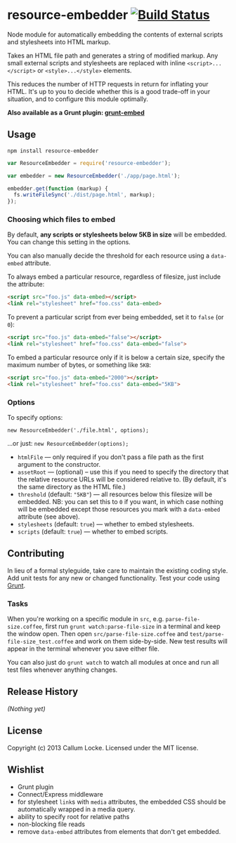 # resource-embedder [![Build Status](https://secure.travis-ci.org/callumlocke/resource-embedder.png?branch=master)](http://travis-ci.org/callumlocke/resource-embedder)

Node module for automatically embedding the contents of external scripts and stylesheets into HTML markup.

Takes an HTML file path and generates a string of modified markup. Any small external scripts and stylesheets are replaced with inline `<script>...</script>` or `<style>...</style>` elements.

This reduces the number of HTTP requests in return for inflating your HTML. It's up to you to decide whether this is a good trade-off in your situation, and to configure this module optimally.

**Also available as a Grunt plugin: [grunt-embed](https://github.com/callumlocke/grunt-embed)**

## Usage

    npm install resource-embedder

```javascript
var ResourceEmbedder = require('resource-embedder');

var embedder = new ResourceEmbedder('./app/page.html');

embedder.get(function (markup) {
  fs.writeFileSync('./dist/page.html', markup);
});
```

### Choosing which files to embed

By default, **any scripts or stylesheets below 5KB in size** will be embedded. You can change this setting in the options.

You can also manually decide the threshold for each resource using a `data-embed` attribute.

To always embed a particular resource, regardless of filesize, just include the attribute:

```html
<script src="foo.js" data-embed></script>
<link rel="stylesheet" href="foo.css" data-embed>
```

To prevent a particular script from ever being embedded, set it to `false` (or `0`):

```html
<script src="foo.js" data-embed="false"></script>
<link rel="stylesheet" href="foo.css" data-embed="false">
```

To embed a particular resource only if it is below a certain size, specify the maximum number of bytes, or something like `5KB`:

```html
<script src="foo.js" data-embed="2000"></script>
<link rel="stylesheet" href="foo.css" data-embed="5KB">
```

### Options

To specify options:

`new ResourceEmbedder('./file.html', options);`

...or just: `new ResourceEmbedder(options);`

* `htmlFile` — only required if you don't pass a file path as the first argument to the constructor.
* `assetRoot` — (optional) – use this if you need to specify the directory that the relative resource URLs will be considered relative to. (By default, it's the same directory as the HTML file.)
* `threshold` (default: `"5KB"`) — all resources below this filesize will be embedded. NB: you can set this to `0` if you want, in which case nothing will be embedded except those resources you mark with a `data-embed` attribute (see above).
* `stylesheets` (default: `true`) — whether to embed stylesheets.
* `scripts` (default: `true`) — whether to embed scripts.


## Contributing
In lieu of a formal styleguide, take care to maintain the existing coding style. Add unit tests for any new or changed functionality. Test your code using [Grunt](http://gruntjs.com/).

### Tasks

When you're working on a specific module in `src`, e.g. `parse-file-size.coffee`, first run `grunt watch:parse-file-size` in a terminal and keep the window open. Then open `src/parse-file-size.coffee` and `test/parse-file-size_test.coffee` and work on them side-by-side. New test results will appear in the terminal whenever you save either file.

You can also just do `grunt watch` to watch all modules at once and run all test files whenever anything changes.


## Release History
_(Nothing yet)_


## License
Copyright (c) 2013 Callum Locke. Licensed under the MIT license.


## Wishlist

* Grunt plugin
* Connect/Express middleware
* for stylesheet `link`s with `media` attributes, the embedded CSS should be automatically wrapped in a media query.
* ability to specify root for relative paths
* non-blocking file reads
* remove `data-embed` attributes from elements that don't get embedded.

